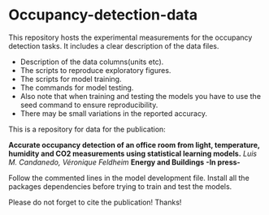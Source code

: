 # Occupancy-detection-data

This repository hosts the experimental measurements for the occupancy detection tasks.
It includes a clear description of the data files.

* Description of the data columns(units etc).
* The scripts to reproduce exploratory figures.
* The scripts for model training.
* The commands for model testing.
* Also note that when training  and testing the models you have to use the seed command to ensure reproducibility. 
* There may be small variations in the reported accuracy.

This is a repository for data for the publication:

**Accurate occupancy detection of an office room from light, temperature, humidity and CO2 measurements using statistical learning models.** 
  *Luis M. Candanedo, Véronique Feldheim* **Energy and Buildings** **-In press-**


Follow the commented lines in the model development file. Install all the packages dependencies before trying to train and test the models.

Please do not forget to cite the publication! Thanks!


